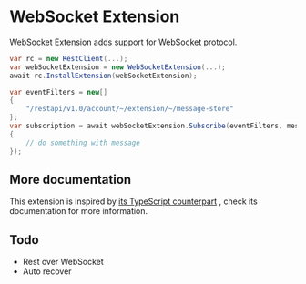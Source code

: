 # WebSocket Extension

WebSocket Extension adds support for WebSocket protocol.

```cs
var rc = new RestClient(...);
var webSocketExtension = new WebSocketExtension(...);
await rc.InstallExtension(webSocketExtension);

var eventFilters = new[]
{
    "/restapi/v1.0/account/~/extension/~/message-store"
};
var subscription = await webSocketExtension.Subscribe(eventFilters, message =>
{
    // do something with message
});
```

## More documentation

This extension is inspired
by [its TypeScript counterpart](https://github.com/ringcentral/ringcentral-extensible/tree/master/packages/extensions/ws)
, check its documentation for more information.

## Todo

- Rest over WebSocket
- Auto recover

